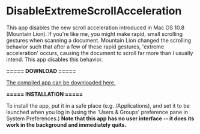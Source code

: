 DisableExtremeScrollAcceleration
================================

This app disables the new scroll acceleration introduced in Mac OS 10.8 (Mountain Lion). If you're like me, you might make rapid, small scrolling gestures when scanning a document. Mountain Lion changed the scrolling behavior such that after a few of these rapid gestures, 'extreme acceleration' occurs, causing the document to scroll far more than I usually intend. This app disables this behavior.

__===== DOWNLOAD =====__

[The compiled app can be downloaded here.](https://github.com/downloads/davekeck/DisableExtremeScrollAcceleration/DisableExtremeScrollAcceleration.zip)

__===== INSTALLATION =====__

To install the app, put it in a safe place (e.g. /Applications), and set it to be launched when you log in (using the 'Users & Groups' preference pane in System Preferences.) **Note that this app has no user interface -- it does its work in the background and immediately quits.**
